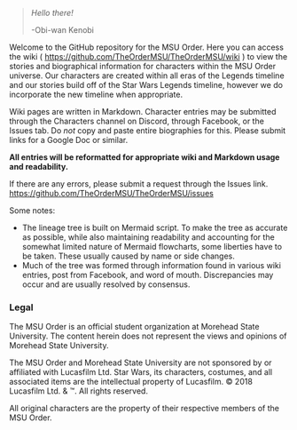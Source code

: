 > *Hello there!*
>
> -Obi-wan Kenobi

Welcome to the GitHub repository for the MSU Order. Here you can access the wiki ( https://github.com/TheOrderMSU/TheOrderMSU/wiki ) to view the stories and biographical information for characters within the MSU Order universe. Our characters are created within all eras of the Legends timeline and our stories build off of the Star Wars Legends timeline, however we do incorporate the new timeline when appropriate.

Wiki pages are written in Markdown. Character entries may be submitted through the Characters channel on Discord, through Facebook, or the Issues tab. Do *not* copy and paste entire biographies for this. Please submit links for a Google Doc or similar.

**All entries will be reformatted for appropriate wiki and Markdown usage and readability.**

If there are any errors, please submit a request through the Issues link.
https://github.com/TheOrderMSU/TheOrderMSU/issues

Some notes:
- The lineage tree is built on Mermaid script. To make the tree as accurate as possible, while also maintaining readability and accounting for the somewhat limited nature of Mermaid flowcharts, some liberties have to be taken. These usually caused by name or side changes.
- Much of the tree was formed through information found in various wiki entries, post from Facebook, and word of mouth. Discrepancies may occur and are usually resolved by consensus.


### Legal

The MSU Order is an official student organization at Morehead State University. The content herein does not represent the views and opinions of Morehead State University.

The MSU Order and Morehead State University are not sponsored by or affiliated with Lucasfilm Ltd.
Star Wars, its characters, costumes, and all associated items are the intellectual property of Lucasfilm. © 2018 Lucasfilm Ltd. & ™. All rights reserved.

All original characters are the property of their respective members of the MSU Order.
